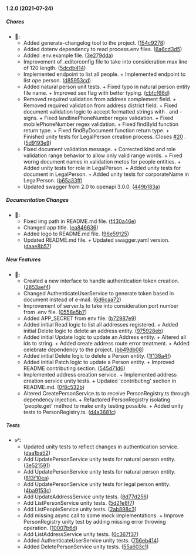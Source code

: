 #### 1.2.0 (2021-07-24)

##### Chores

* **👔:**
  * Added generate-changelog tool to the
    project. ([154c9278](https://github.com/AlvaroIsrael/medprev-backend/commit/154c92781c6ef4bacf07127f5fa50863a8b08450))
  * Added dotenv dependency to read process.env
    files. ([6a6cd3d5](https://github.com/AlvaroIsrael/medprev-backend/commit/6a6cd3d5c487d97199a3e89ef7270223467cea07))
  * Added .env.example
    file. ([3e279dda](https://github.com/AlvaroIsrael/medprev-backend/commit/3e279dda52620eba3151850e46f47030c77a46a1))
  * Improvement of .editorconfig file to take into consideration max line of 120
    length. ([5dcdb414](https://github.com/AlvaroIsrael/medprev-backend/commit/5dcdb4145b4b5d7b1d48f3f83cf385327a918474))
  * Implemented endpoint to list all people. + Implemented endpoint to list ope
    person. ([d85953cd](https://github.com/AlvaroIsrael/medprev-backend/commit/d85953cdb46eaefd77d831eae8a4544dbc97a723))
  * Added natural person unit tests. + Fixed typo in natural person entity file name. + Improved sex flag with better
    typing. ([cbfcf66d](https://github.com/AlvaroIsrael/medprev-backend/commit/cbfcf66d191058772dafa5e1e8c9d4f888659360))
  * Removed required validation from address complement field. + Removed required validation from address district
    field. + Fixed document validation logic to accept formatted strings with . and - signs. + Fixed landlinePhoneNumber
    regex validation. + Fixed mobilePhoneNumber regex validation. + Fixed findById function return type. + Fixed
    findByDocument function return type. + Finished unity tests for LegalPerson creation process.
    Closes [#20](https://github.com/AlvaroIsrael/medprev-backend/pull/20)
    . ([5d9193e9](https://github.com/AlvaroIsrael/medprev-backend/commit/5d9193e935ccb25d85d3a44781cb6b210d9e6e12))
  * Fixed document validation message. + Corrected kind and role validation range behavior to allow only valid range
    words. + Fixed worng document names in validation metos for people entities. + Added unity tests for role in
    LegalPerson. + Added unity tests for document in LegalPerson. + Added unity tests for corporateName in
    LegalPerson. ([b65a33ff](https://github.com/AlvaroIsrael/medprev-backend/commit/b65a33ff760b1904f97c332c3471b91faa5bc5de))
  * Updated swagger from 2.0 to openapi
    3.0.0. ([449b183a](https://github.com/AlvaroIsrael/medprev-backend/commit/449b183a7fc5ceaf78e6b1d955933b0e8057429f))

##### Documentation Changes

* **📝:**
  * Fixed img path in README.md
    file. ([f430a46e](https://github.com/AlvaroIsrael/medprev-backend/commit/f430a46e593beb3860eb01706a9f92cffa92c290))
  * Changed app
    title. ([ea846636](https://github.com/AlvaroIsrael/medprev-backend/commit/ea8466367c98dd5ef6c90322a79918150a0f4c29))
  * Added logo to README.md
    file. ([96e59125](https://github.com/AlvaroIsrael/medprev-backend/commit/96e591254a9037a1be134457b3de4b43be42d2f4))
  * Updated README.md file. + Updated swagger.yaml
    version. ([daae8b57](https://github.com/AlvaroIsrael/medprev-backend/commit/daae8b57cb48732e4dbdc25c048d7d3d6963a0ca))

##### New Features

* **👑:**
  * Created a new interface to handle authentication token
    creation. ([2853aef4](https://github.com/AlvaroIsrael/medprev-backend/commit/2853aef4ff7c3abe95d5e79f35d10b123d4db8da))
  * Changed AuthenticateUserService to generate token based in document instead of
    e-mail. ([6d6caa72](https://github.com/AlvaroIsrael/medprev-backend/commit/6d6caa72cef3bb9a9dfaeab5383e9b8096ffcc3a))
  * Improvement of server.ts to take into consideration port number from .env
    file. ([0558e5b7](https://github.com/AlvaroIsrael/medprev-backend/commit/0558e5b7edc0582ce0eac62e64af950fae053560))
  * Added APP_SECRET from env
    file. ([b72987e9](https://github.com/AlvaroIsrael/medprev-backend/commit/b72987e9dfed4e69437c5c6cd484a6ec0e8c986b))
  * Added initial Read logic to list all addresses registered. + Added initial Delete logic to delete an address
    entity. ([975928eb](https://github.com/AlvaroIsrael/medprev-backend/commit/975928eb07a5827a4d96f7922fa564c9cd5034c6))
  * Added initial Update logic to update an Address entity. + Altered all ids to string. + Added create address route
    error treatment. + Added celebrate dependency to the
    project. ([bb49db08](https://github.com/AlvaroIsrael/medprev-backend/commit/bb49db08e4407d0d631ee8f85b3b3a0d75da5005))
  * Added initial Delete logic to delete a Person
    entity. ([1f138a4f](https://github.com/AlvaroIsrael/medprev-backend/commit/1f138a4f6a1cd39007414ca9a0a24299f8eb99bf))
  * Added initial Patch logic to update a Person entity. + Improved README contributing
    section. ([545d71d6](https://github.com/AlvaroIsrael/medprev-backend/commit/545d71d6b3733ef01793c7cdac70ccb6d1177456))
  * Implemented address creation service. + Implemented address creation service unity tests. + Updated 'contributing'
    section in
    README.md. ([0f8c532b](https://github.com/AlvaroIsrael/medprev-backend/commit/0f8c532be4c2593da25524faa98fee8efa173793))
  * Altered CreatePersonService.ts to receive PersonRegistry.ts through dependency injection. + Refactored
    PersonRegistry isolating 'people.get' method to make unity testing possible. + Added unity tests to
    PersonRegistry.ts. ([d4a3681c](https://github.com/AlvaroIsrael/medprev-backend/commit/d4a3681c58c57e7f2e174cfb32548e78658866a3))

##### Tests

* **✅:**
  * Updated unity tests to reflect changes in authentication
    service. ([daa1ba52](https://github.com/AlvaroIsrael/medprev-backend/commit/daa1ba52dec233d8179a21ccfb060831d2d6cde4))
  * Add UpdatePersonService unity tests for natural person
    entity. ([3e521591](https://github.com/AlvaroIsrael/medprev-backend/commit/3e521591c3881d1a10f821c011ef45660db9d961))
  * Add UpdatePersonService unity tests for natural person
    entity. ([813f10ea](https://github.com/AlvaroIsrael/medprev-backend/commit/813f10ea6f92b91bae615153d66bbe991b4ac876))
  * Add UpdatePersonService unity tests for legal person
    entity. ([4ba9153c](https://github.com/AlvaroIsrael/medprev-backend/commit/4ba9153c422fa8f6694002af5fdaf176423ea9a3))
  * Add UpdateAddressService unity
    tests. ([8d77d256](https://github.com/AlvaroIsrael/medprev-backend/commit/8d77d2561cb6eae460d0041f02202543120e46b7))
  * Add ListPersonService unity
    tests. ([5d21e8f7](https://github.com/AlvaroIsrael/medprev-backend/commit/5d21e8f7aa802281d31211c9ca06a82917ec94d3))
  * Add ListPeopleService unity
    tests. ([2ab898c3](https://github.com/AlvaroIsrael/medprev-backend/commit/2ab898c36553acdfbc21864b9931317d8970681e))
  * Add missing async call to some mock implementations. + Improve PersonRegistry unity test by adding missing error
    throwing
    operation. ([10007b6d](https://github.com/AlvaroIsrael/medprev-backend/commit/10007b6d4f0f6acbcf12239ef592c7a6f147eb2e))
  * Add ListAddressService unity
    tests. ([0c367f37](https://github.com/AlvaroIsrael/medprev-backend/commit/0c367f3720f04b7b19b736698ad13a2b6f7fe499))
  * Added AuthenticateUserService unity
    tests. ([756eb414](https://github.com/AlvaroIsrael/medprev-backend/commit/756eb414b6ac5a5e507edf4cfc43968c72404121))
  * Added DeletePersonService unity
    tests. ([55a603c1](https://github.com/AlvaroIsrael/medprev-backend/commit/55a603c182a70302b9ff71675f74fb9ba7022597))
